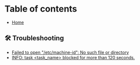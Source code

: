 # Table of contents

* [Home](README.md)

## 🛠 Troubleshooting

* [Failed to open "/etc/machine-id": No such file or directory](troubleshooting/page-2.md)
* [INFO: task \<task\_name> blocked for more than 120 seconds.](troubleshooting/info-task-less-than-task\_name-greater-than-blocked-for-more-than-120-seconds..md)

